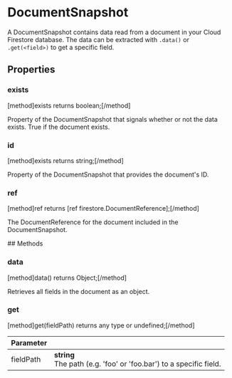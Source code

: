 # DocumentSnapshot

A DocumentSnapshot contains data read from a document in your Cloud Firestore database. The data can be extracted with `.data()` or `.get(<field>)` to get a specific field.

## Properties

### exists
[method]exists returns boolean;[/method]

Property of the DocumentSnapshot that signals whether or not the data exists. True if the document exists.

### id
[method]exists returns string;[/method]

Property of the DocumentSnapshot that provides the document's ID.

### ref
[method]ref returns [ref firestore.DocumentReference];[/method]

The DocumentReference for the document included in the DocumentSnapshot.

## Methods

### data
[method]data() returns Object;[/method]

Retrieves all fields in the document as an object.

### get
[method]get(fieldPath) returns any type or undefined;[/method]

| Parameter |         |
| --------- | ------- |
| fieldPath  | **string** <br /> The path (e.g. 'foo' or 'foo.bar') to a specific field. |


